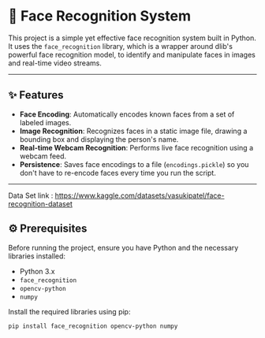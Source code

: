 # 👤 Face Recognition System

This project is a simple yet effective face recognition system built in Python. It uses the `face_recognition` library, which is a wrapper around dlib's powerful face recognition model, to identify and manipulate faces in images and real-time video streams.

---

## ✨ Features

- **Face Encoding**: Automatically encodes known faces from a set of labeled images.  
- **Image Recognition**: Recognizes faces in a static image file, drawing a bounding box and displaying the person's name.  
- **Real-time Webcam Recognition**: Performs live face recognition using a webcam feed.  
- **Persistence**: Saves face encodings to a file (`encodings.pickle`) so you don't have to re-encode faces every time you run the script.

---


Data Set link : https://www.kaggle.com/datasets/vasukipatel/face-recognition-dataset

## ⚙️ Prerequisites

Before running the project, ensure you have Python and the necessary libraries installed:

- Python 3.x  
- `face_recognition`  
- `opencv-python`  
- `numpy`

Install the required libraries using pip:

```bash
pip install face_recognition opencv-python numpy
